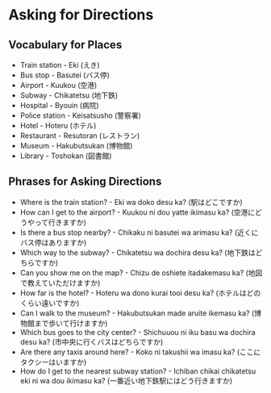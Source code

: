 # Asking for Directions

## Vocabulary for Places
- Train station - Eki (えき)
- Bus stop - Basutei (バス停)
- Airport - Kuukou (空港)
- Subway - Chikatetsu (地下鉄)
- Hospital - Byouin (病院)
- Police station - Keisatsusho (警察署)
- Hotel - Hoteru (ホテル)
- Restaurant - Resutoran (レストラン)
- Museum - Hakubutsukan (博物館)
- Library - Toshokan (図書館)

## Phrases for Asking Directions
- Where is the train station? - Eki wa doko desu ka? (駅はどこですか)
- How can I get to the airport? - Kuukou ni dou yatte ikimasu ka? (空港にどうやって行きますか)
- Is there a bus stop nearby? - Chikaku ni basutei wa arimasu ka? (近くにバス停はありますか)
- Which way to the subway? - Chikatetsu wa dochira desu ka? (地下鉄はどちらですか)
- Can you show me on the map? - Chizu de oshiete itadakemasu ka? (地図で教えていただけますか)
- How far is the hotel? - Hoteru wa dono kurai tooi desu ka? (ホテルはどのくらい遠いですか)
- Can I walk to the museum? - Hakubutsukan made aruite ikemasu ka? (博物館まで歩いて行けますか)
- Which bus goes to the city center? - Shichuuou ni iku basu wa dochira desu ka? (市中央に行くバスはどちらですか)
- Are there any taxis around here? - Koko ni takushii wa imasu ka? (ここにタクシーはいますか)
- How do I get to the nearest subway station? - Ichiban chikai chikatetsu eki ni wa dou ikimasu ka? (一番近い地下鉄駅にはどう行きますか)
